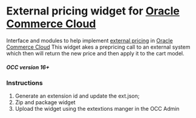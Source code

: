 # External pricing widget for [Oracle Commerce Cloud](https://cloud.oracle.com/en_US/commerce-cloud "Oracle Commerce Cloud")

Interface and modules to help implement [external pricing](https://docs.oracle.com/cd/E97801_01/Cloud.18C/ExtendingCC/html/s2201integratewithanexternalpricingsy01.html "External Pricing") in [Oracle Commerce Cloud](https://cloud.oracle.com/en_US/commerce-cloud "Oracle Commerce Cloud")
This widget akes a prepricing call to an external system which then will return the new price and then apply it to the cart model.

##### OCC version 16+

### Instructions
1.  Generate an extension id and update the ext.json;
2.  Zip and package widget
3.  Upload the widget using the extextions manger in the OCC Admin

